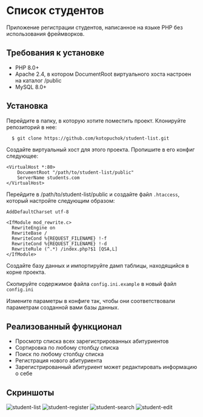 # Список студентов

Приложение регистрации студентов, написанное на языке PHP без использования фреймворков.

## Требования к установке

- PHP 8.0+
- Apache 2.4, в котором DocumentRoot виртуального хоста настроен на каталог /public
- MySQL 8.0+

## Установка

Перейдите в папку, в которую хотите поместить проект. Клонируйте репозиторий в нее:

```sh
  $ git clone https://github.com/kotopuchok/student-list.git
```

Создайте виртуальный хост для этого проекта. Пропишите в его конфиг следующее:

```apacheconf
<VirtualHost *:80>
    DocumentRoot "/path/to/student-list/public"
    ServerName students.com
</VirtualHost>
```

Перейдите в /path/to/student-list/public и создайте файл `.htaccess`, который настройте следующим образом:

```apacheconf
AddDefaultCharset utf-8

<IfModule mod_rewrite.c>
  RewriteEngine on
  RewriteBase /
  RewriteCond %{REQUEST_FILENAME} !-f
  RewriteCond %{REQUEST_FILENAME} !-d
  RewriteRule (^.*) /index.php?$1 [QSA,L]
</IfModule>
```

Создайте базу данных и импортируйте дамп таблицы, находящийся в корне проекта.

Скопируйте содержимое файла `config.ini.example` в новый файл `config.ini`

Измените параметры в конфиге так, чтобы они соответствовали параметрам созданной вами базы данных.

## Реализованный функционал

- Просмотр списка всех зарегистрированных абитуриентов
- Сортировка по любому столбцу списка
- Поиск по любому столбцу списка
- Регистрация нового абитуриента
- Зарегистрированный абитуриент может редактировать информацию о себе

## Скриншоты

![student-list](https://user-images.githubusercontent.com/104438625/168886386-73a2cd60-43bd-4aa2-a34c-166121c9b040.png)
![student-register](https://user-images.githubusercontent.com/104438625/168886409-e661f6d4-85b1-4493-b667-9f18e59505d0.png)
![student-search](https://user-images.githubusercontent.com/104438625/168886427-4f5b5e3b-8735-47d4-b6b0-bf12292612a6.png)
![student-edit](https://user-images.githubusercontent.com/104438625/168886437-c82aeb77-7fa2-46cd-9a46-9ceb7b69df37.png)
